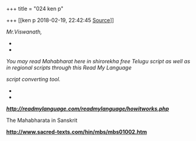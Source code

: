 +++
title = "024 ken p"

+++
[[ken p	2018-02-19, 22:42:45 [Source](https://groups.google.com/g/samskrita/c/Ok69FE-k2hU)]]



*Mr.Viswanath,*

*  
*

*You may read Mahabharat here in shirorekha free Telugu script as well as in regional scripts through this Read My Language*

*script converting tool.*

*  
*

***<http://readmylanguage.com/readmylanguage/howitworks.php>***

  

The Mahabharata in Sanskrit  

**<http://www.sacred-texts.com/hin/mbs/mbs01002.htm>**  

